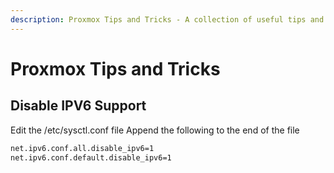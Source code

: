 ```yaml
---
description: Proxmox Tips and Tricks - A collection of useful tips and tricks for Proxmox
---
```


# Proxmox Tips and Tricks

## Disable IPV6 Support

Edit the /etc/sysctl.conf file
Append the following to the end of the file

```bash
net.ipv6.conf.all.disable_ipv6=1
net.ipv6.conf.default.disable_ipv6=1
```
